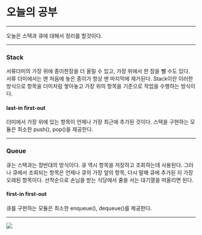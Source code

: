 # 오늘의 공부
___
오늘은 스택과 큐에 대해서 정리를 할것이다.
___
### Stack

서류더미의 가장 위에 종이한장을 더 올릴 수 있고,
가장 위에서 한 장을 뺄 수도 있다.
서류 더미에서는 맨 처음에 놓은 종이가 항상 맨 마지막에 제거된다.
Stack이란 이러한 방식으로 항목을 더미처럼 쌓아놓고 가장 위의 항목을 기준으로
작업을 수행하는 방식이다.
#### last-in first-out
더미에서 가장 위에 있는 항목이 언제나 가장 최근에 추가된 것이다.
스택을 구현하는 모듈은 최소한 push(), pop()을 제공한다.
___
### Queue

큐는 스택과는 정반대의 방식이다. 
큐 역시 항목을 저장하고 조회하는데 사용된다. 
그러나 큐에서 조회되는 항목은 언제나 큐의 가장 앞의 항목,
다시 말해 큐에 추가된 지 가장 오래된 항목이다.
선착순으로 손님을 받는 식당에서 줄을 서는 대기열을 떠올리면 된다.
#### first-in first-out
큐를 구현하는 모듈은 최소한 enqueue(), dequeue()를 제공한다.
___
![](https://images.velog.io/images/pp8960/post/2db103b1-2adf-4f95-9d81-b06824d78ca8/Computer-science-fundamentals_6.1.png)